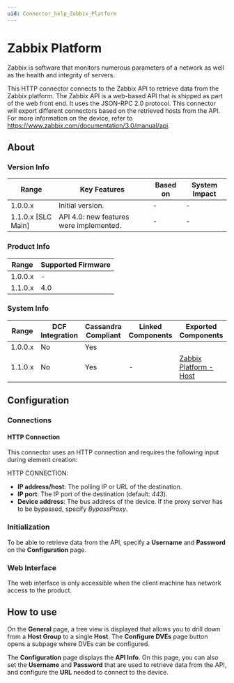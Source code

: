```yaml
---
uid: Connector_help_Zabbix_Platform
---
```


# Zabbix Platform

Zabbix is software that monitors numerous parameters of a network as well as the health and integrity of servers.

This HTTP connector connects to the Zabbix API to retrieve data from the Zabbix platform. The Zabbix API is a web-based API that is shipped as part of the web front end. It uses the JSON-RPC 2.0 protocol. This connector will export different connectors based on the retrieved hosts from the API. For more information on the device, refer to <https://www.zabbix.com/documentation/3.0/manual/api>.

## About

### Version Info

| Range                | Key Features                            | Based on     | System Impact     |
|----------------------|-----------------------------------------|--------------|-------------------|
| 1.0.0.x              | Initial version.                        | -            | -                 |
| 1.1.0.x [SLC Main]   | API 4.0: new features were implemented. | -            | -                 |

### Product Info

| Range     | Supported Firmware     |
|-----------|------------------------|
| 1.0.0.x   | -                      |
| 1.1.0.x   | 4.0                    |

### System Info

| Range     | DCF Integration     | Cassandra Compliant     | Linked Components     | Exported Components                                                        |
|-----------|---------------------|-------------------------|-----------------------|----------------------------------------------------------------------------|
| 1.0.0.x   | No                  | Yes                     |                       |                                                                            |
| 1.1.0.x   | No                  | Yes                     | -                     | [Zabbix Platform - Host](xref:Connector_help_Zabbix_Platform_-_Host) |

## Configuration

### Connections

#### HTTP Connection

This connector uses an HTTP connection and requires the following input during element creation:

HTTP CONNECTION:

- **IP address/host**: The polling IP or URL of the destination.
- **IP port**: The IP port of the destination (default: *443*).
- **Device address**: The bus address of the device. If the proxy server has to be bypassed, specify *BypassProxy*.

### Initialization

To be able to retrieve data from the API, specify a **Username** and **Password** on the **Configuration** page.

### Web Interface

The web interface is only accessible when the client machine has network access to the product.

## How to use

On the **General** page, a tree view is displayed that allows you to drill down from a **Host Group** to a single **Host**. The **Configure DVEs** page button opens a subpage where DVEs can be configured.

The **Configuration** page displays the **API Info**. On this page, you can also set the **Username** and **Password** that are used to retrieve data from the API, and configure the **URL** needed to connect to the device.
